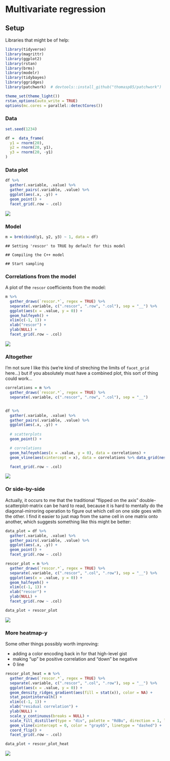 Multivariate regression
================

## Setup

Libraries that might be of help:

``` r
library(tidyverse)
library(magrittr)
library(ggplot2)
library(rstan)
library(brms)
library(modelr)
library(tidybayes)
library(ggridges)
library(patchwork)  # devtools::install_github("thomasp85/patchwork")

theme_set(theme_light())
rstan_options(auto_write = TRUE)
options(mc.cores = parallel::detectCores())
```

### Data

``` r
set.seed(1234)

df =  data_frame(
  y1 = rnorm(20),
  y2 = rnorm(20, y1),
  y3 = rnorm(20, -y1)
)
```

### Data plot

``` r
df %>%
  gather(.variable, .value) %>%
  gather_pairs(.variable, .value) %>%
  ggplot(aes(.x, .y)) +
  geom_point() +
  facet_grid(.row ~ .col)
```

![](multivariate-regression_files/figure-gfm/unnamed-chunk-2-1.png)<!-- -->

### Model

``` r
m = brm(cbind(y1, y2, y3) ~ 1, data = df)
```

    ## Setting 'rescor' to TRUE by default for this model

    ## Compiling the C++ model

    ## Start sampling

### Correlations from the model

A plot of the `rescor` coefficients from the model:

``` r
m %>%
  gather_draws(`rescor.*`, regex = TRUE) %>%
  separate(.variable, c(".rescor", ".row", ".col"), sep = "__") %>%
  ggplot(aes(x = .value, y = 0)) +
  geom_halfeyeh() +
  xlim(c(-1, 1)) +
  xlab("rescor") +
  ylab(NULL) +
  facet_grid(.row ~ .col)
```

![](multivariate-regression_files/figure-gfm/unnamed-chunk-4-1.png)<!-- -->

### Altogether

I’m not sure I like this (we’re kind of streching the limits of
`facet_grid` here…) but if you absolutely must have a combined plot,
this sort of thing could work…

``` r
correlations = m %>%
  gather_draws(`rescor.*`, regex = TRUE) %>%
  separate(.variable, c(".rescor", ".row", ".col"), sep = "__")


df %>%
  gather(.variable, .value) %>%
  gather_pairs(.variable, .value) %>%
  ggplot(aes(.x, .y)) +
  
  # scatterplots
  geom_point() +

  # correlations
  geom_halfeyeh(aes(x = .value, y = 0), data = correlations) +
  geom_vline(aes(xintercept = x), data = correlations %>% data_grid(nesting(.row, .col), x = c(-1, 0, 1))) +

  facet_grid(.row ~ .col)
```

![](multivariate-regression_files/figure-gfm/unnamed-chunk-5-1.png)<!-- -->

### Or side-by-side

Actually, it occurs to me that the traditional “flipped on the axis”
double-scatterplot-matrix can be hard to read, because it is hard to
mentally do the diagonal-mirroring operation to figure out which cell on
one side goes with the other. I find it easier to just map from the same
cell in one matrix onto another, which suggests something like this
might be better:

``` r
data_plot = df %>%
  gather(.variable, .value) %>%
  gather_pairs(.variable, .value) %>%
  ggplot(aes(.x, .y)) +
  geom_point() +
  facet_grid(.row ~ .col)

rescor_plot = m %>%
  gather_draws(`rescor.*`, regex = TRUE) %>%
  separate(.variable, c(".rescor", ".col", ".row"), sep = "__") %>%
  ggplot(aes(x = .value, y = 0)) +
  geom_halfeyeh() +
  xlim(c(-1, 1)) +
  xlab("rescor") +
  ylab(NULL) +
  facet_grid(.row ~ .col)

data_plot + rescor_plot
```

![](multivariate-regression_files/figure-gfm/unnamed-chunk-6-1.png)<!-- -->

### More heatmap-y

Some other things possibly worth improving:

  - adding a color encoding back in for that high-level gist
  - making “up” be positive correlation and “down” be negative
  - 0 line

<!-- end list -->

``` r
rescor_plot_heat = m %>%
  gather_draws(`rescor.*`, regex = TRUE) %>%
  separate(.variable, c(".rescor", ".col", ".row"), sep = "__") %>%
  ggplot(aes(x = .value, y = 0)) +
  geom_density_ridges_gradient(aes(fill = stat(x)), color = NA) +
  stat_pointintervalh() +
  xlim(c(-1, 1)) +
  xlab("residual correlation") +
  ylab(NULL) +
  scale_y_continuous(breaks = NULL) +
  scale_fill_distiller(type = "div", palette = "RdBu", direction = 1, limits = c(-1, 1), guide = FALSE) +
  geom_vline(xintercept = 0, color = "gray65", linetype = "dashed") +
  coord_flip() +
  facet_grid(.row ~ .col)

data_plot + rescor_plot_heat
```

![](multivariate-regression_files/figure-gfm/unnamed-chunk-7-1.png)<!-- -->
